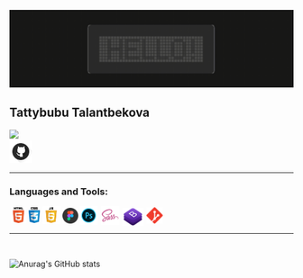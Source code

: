 ![Header](/\./assets/hello.gif)
## **Tattybubu Talantbekova**

![](https://komarev.com/ghpvc/?username=TattybubuT&color=green)
<br>
[<img width="40px" src="./assets/user1.png">](https://github.com/TattybubuT)
<hr>

### **Languages and Tools:**


<img align="left" width="28px" style="margin: 2px 2px;" alt="Html" src="./assets/html5.png">
<img align="left" width="20px" style="margin: 2px 2px;" alt="Css" src="./assets/css.png">
<img align="left" width="32px" style="margin: 0 2px;" alt="Js" src="./assets/pngegg.png">
<img align="left" width="28px" style="margin: 3px 2px;" alt="figma" src="./assets/figma.png">
<img align="left" width="33px" alt="ps" src="./assets/ps.png">
<img align="left" style="margin-left: 5px;" width="33px" alt="sass" src="./assets/sass.png">
<img align="left"  width="38px" style="margin: 3px 5px;" alt="bootstrap" src="./assets/bootstrap..png">
<img align="left" width="29px" style="margin: 2px 0;" alt="git" src="./assets/git.png">

<br />
<br />
<hr>
<br />

![Anurag's GitHub stats](https://github-readme-stats.vercel.app/api/?username=TattybubuT&show_icons=true&title_color=fff&icon_color=79ff97&text_color=9f9f9f&bg_color=151515)
